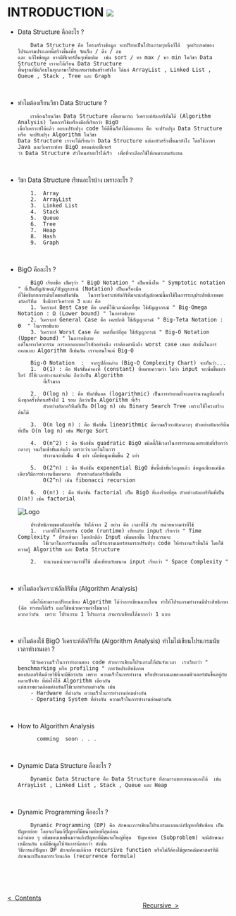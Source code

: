 
# INTRODUCTION  ![](https://user-images.githubusercontent.com/18350557/176309783-0785949b-9127-417c-8b55-ab5a4333674e.gif)
- Data Structure คืออะไร ?

          Data Structure คือ โครงสร้างข้อมูล จะเปรียบเป็นโปรแกรมๆหนึ่งก้ได้  จุดประสงค์ของโปรแกรมประเภทนี้สร้างขึ้นเพื่อ จัดเก็บ / ดึง / ลบ
      และ แก้ไขข้อมูล อาจมีฟีเจอร์อื่นๆเพิ่มเติม  เช่น sort / หา max / หา min ในวิชา Data Structure เราจะได้เรียน Data Structure
      พื้นฐานที่มีเกือบในทุกภาษาโปรแกรมว่ามันสร้างยังไง ได้แก่ ArrayList , Linked List , Queue , Stack , Tree และ Graph
  <br/>
  

- ทำไมต้องเรียนวิชา Data Structure ?

          เราต้องเรียนวิชา Data Structure เพื่อสามารถ วิเคราะห์อัลกอริทึมได้ (Algorithm Analysis) โดยการใช้เครื่องมือที่เรียกว่า BigO
      เมื่อวิเคราะห์ได้แล้ว อยากปรับปรุง code ให้ดีขึ้นก็ทำได้สองทาง คือ จะปรับปรุง Data Structure หรือ จะปรับปรุง Algorithm ในวิชา
      Data Structure เราจะได้เรียนว่า Data Structure แต่ละตัวสร้างขึ้นมายังไง โดยใช้ภาษา Java และวิเคราะห์หา BigO ของแต่ละฟีเจอร์
      ว่า Data Structure ตัวไหนทำอะไรได้เร็ว  เพื่อที่จะเลือกใช้ให้เหมาะสมกับงาน
  <br/>
  
  
- วิชา Data Structure เรียนอะไรบ้าง  เพราะอะไร ?

          1.  Array
          2.  ArrayList
          3.  Linked List
          4.  Stack
          5.  Queue
          6.  Tree
          7.  Heap
          8.  Hash
          9.  Graph
  <br/>
  
   
- BigO คืออะไร ?

          BigO เรียกชื่อ เต็มๆว่า " BigO Notation " เป็นหนึ่งใน " Symptotic notation " ที่เป็นสัญลักษณ์/สัญญากรณ์ (Notation) เป็นเครื่องมือ
      ที่ใช้อธิบายการเติบโตของฟังก์ชัน   ในการวิเคราะห์อัลกิริทึมจะนำสัญลักษณ์นี้มาใช้ในการระบุประสิทธิภาพของอัลกริทึม  ซึ่งมีการวิเคราะห์ 3 แบบ คือ
          1. วิเคราะห์ Best Case คือ เคสที่ใช้เวลาน้อยที่สุด ใช้สัญญากรณ์ " Big-Omega Notation : Ω (Lower bound) " ในการอธิบาย
          2. วิเคราะห์ General Case คือ เคสปกติ ใช้สัญญากรณ์ " Big-Teta Notation : Ө  " ในการอธิบาย
          3. วิเคราะห์ Worst Case คือ เคสที่แย่ที่สุด ใช้สัญญากรณ์ " Big-O Notation (Upper bound) " ในการอธิบาย
      แต่ในทางวิศวกรรม การออกแบบอะไรสักอย่างนึง เราต้องคำนึงถึง worst case เสมอ ดังนั้นในการออกแบบ Algorithm ก็เช่นกัน เราจะสนใจแค่ Big-O

          Big-O Notation  :  จากรูปด้านล่าง (Big-O Complexity Chart) จะเห็นว่า...
          1.  O(1) : คือ ฟังก์ชั่นค่าคงที่ (constant) ที่หมายความว่า ไม่ว่า input จะเพิ่มขึ้นเท่าไหร่ ก็ใช้เวลาทำงานเท่าเดิม ถือว่าเป็น Algorithm
              ที่เร็วมาก
  
          2.  O(log n) : คือ ฟังก์ชั่นลด (logarithmic) เป็นการทำงานที่จะลดจำนวนลูปลงครึ่งนึงทุกครั้งที่ทำเสร็จไป 1 รอบ ถือว่าเป็น Algorithm ที่เร็ว
              ตัวอย่างอัลกอริทึมที่เป็น O(log n) เช่น Binary Search Tree เพราะใช้โครงสร้างต้นไม้
  
          3.  O(n log n) : คือ ฟังก์ชั่น linearithmic มีความเร็วระดับกลางๆ ตัวอย่างอัลกอริทึมที่เป็น O(n log n) เช่น Merge Sort
  
          4.  O(n^2) : คือ ฟังก์ชั่น quadratic BigO ชนิดนี้ใช้เวลาในการทำงานเลยระดับที่เรียกว่ากลางๆ จนเริ่มเข้าขั้นแย่แล้ว เพราะว่าเวลาในในการ
              ทำงานจะเพิ่มขึ้น 4 เท่า เมื่อข้อมูลเพิ่มขึ้น 2 เท่า
  
          5.  O(2^n) : คือ ฟังก์ชั่น exponential BigO ขั้นนี้เข้าขั้นวิกฤตแล้ว ข้อมูลเพียงแค่นิดเดียวก็มีการทำงานที่มหาศาล  ตัวอย่างอัลกอริทึมที่เป็น
              O(2^n) เช่น fibonacci recursion
  
          6.  O(n!) : คือ ฟังก์ชั่น factorial เป็น BigO ที่เลงร้ายที่สุด ตัวอย่างอัลกอริทึมที่เป็น O(n!) เช่น factorial
  
  ![Logo](https://miro.medium.com/v2/resize:fit:1400/1*5ZLci3SuR0zM_QlZOADv8Q.jpeg)
  
          ประสิทธิภาพของอัลกอริทึม วัดได้จาก 2 อย่าง คือ เวลาที่ใช้ กับ หน่วยความจำที่ใช้
          1.  เวลาที่ใช้ในการรัน code (runtime) เทียบกับ input เรียกว่า " Time Complexity " ที่รับเข้ามา โดยปกติถ้า Input เพิ่มมากขึ้น โปรแกรมจะ
              ใช้เวลาในการรันนานขึ้น แต่โปรแกรมเมอร์สามารถปรับปรุง code ให้ทำงานเร็วขึ้นได้ โดยใช้ความรู้ Algorithm และ Data Structure 
  
          2.  จำนวนหน่วยความจำที่ใช้ เมื่อเทียบกับขนาด input เรียกว่า " Space Complexity "
  <br/>
  

- ทำไมต้องวิเคราะห์อัลกิริทึม (Algorithm Analysis) 

          เพื่อให้สามารถเปรียบเทียบ Algorithm ได้ว่าการเขียนแบบไหน ทำให้โปรแกรมทำงานมีประสิทธิภาพ (คือ ทำงานได้เร็ว และใช้หน่วยความจำไม่มาก)
      มากกว่ากัน  เพราะ โปรแกรม 1 โปรแกรม สามารถเขียนได้มากกว่า 1 แบบ
  <br/>
  
  
- ทำไมต้องใช้ BigO วิเคราะห์อัลกิริทึม (Algorithm Analysis) ทำไมไม่เขียนโปรแกรมนับเวลาทำงานเอา ?

          วิธิวัดความเร็วในการทำงานของ code ดัวยการเขียนโปรแกรมให้มันจับเวลา  เราเรียกว่า " benchmarking หรือ profiling " การวัดประสิทธิภาพ
      ของอัลกอริทึมด้วยวิธีนี้จะมีข้อจำกัด เพราะ ความเร็วในการทำงาน หรือประมวลผลของคอมพิวเตอร์มันขึ้นอยู่กับหลายปัจจัย ที่ต่อให้ใช้ Algorithm เดียวกัน
      แต่สภาพแวดล้อมต่างกันก็ใช้เวลาทำงานต่างกัน เช่น
          - Hardware ที่ต่างกัน ความเร็วในการทำงานย่อมต่างกัน
          - Operating System ที่ต่างกัน ความเร็วในการทำงานย่อมต่างกัน
  <br/>


- How to Algorithm Analysis

            comming  soon . . .
  <br/>

  
- Dynamic Data Structure คืออะไร ?

          Dynamic Data Structure คือ Data Structure ที่สามารถขยายขนาดเองได้  เช่น ArrayList , Linked List , Stack , Queue และ Heap
  <br/>

- Dynamic Programming คืออะไร ?

          Dynamic Programming (DP) คือ ลักษณะการเขียนโปรแกรมแบบแบ่งปัญหาที่ซับซ้อน เป็นปัญหาย่อย โดยจะเริ่มแก้ปัญหาที่มีขนาดย่อยที่สุดก่อน
      แล้วค่อย ๆ เพิ่มขอบเขตขึ้นมาจนถึงปัญหาที่มีขนาดใหญ่ที่สุด  ปัญหาย่อย (Subproblem) จะมีลักษณะเหมือนกัน แค่มีข้อมูลให้จัดการน้อยกว่า ดังนั้น
      วิธีการแก้ปัญหา DP มักจะต้องแก้ด้วย recursive function หรือไม่ก็ต้องใช้สูตรคณิตศาสตร์ทีมีลักษณะเป็นสมการเวียนเกิด (recurrence formula)

<br/><br/><br/>

[<  &nbsp;Contents](https://github.com/Arisa-Kaewsuan/Datastructure_Java/blob/main/README.md)  &nbsp; &nbsp; &nbsp; &nbsp; &nbsp; &nbsp; &nbsp; &nbsp; &nbsp; &nbsp; &nbsp; &nbsp; &nbsp; &nbsp; &nbsp; &nbsp; &nbsp; &nbsp; &nbsp; &nbsp; &nbsp; &nbsp; &nbsp; &nbsp; &nbsp; &nbsp; &nbsp; &nbsp; &nbsp; &nbsp; &nbsp; &nbsp; &nbsp; &nbsp; &nbsp; &nbsp; &nbsp; &nbsp; &nbsp; &nbsp; &nbsp; &nbsp; &nbsp; &nbsp; &nbsp; &nbsp; &nbsp; &nbsp; &nbsp; &nbsp; &nbsp; &nbsp; &nbsp; &nbsp; &nbsp; &nbsp; &nbsp; &nbsp; &nbsp; &nbsp; &nbsp; &nbsp; &nbsp; &nbsp; &nbsp; &nbsp; &nbsp; &nbsp; &nbsp; &nbsp; &nbsp; &nbsp; &nbsp; &nbsp; &nbsp; &nbsp; &nbsp; &nbsp; &nbsp; &nbsp; &nbsp; &nbsp; &nbsp; &nbsp; &nbsp; &nbsp; &nbsp; &nbsp; &nbsp; &nbsp; &nbsp; &nbsp; &nbsp; [Recursive&nbsp;  >](https://github.com/Arisa-Kaewsuan/Datastructure_Java/blob/main/Recursive.md)
